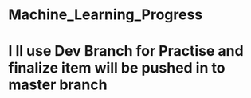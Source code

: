 # Machine_Learning_Progress

# I ll use Dev Branch for Practise and finalize item will be pushed in to master branch

